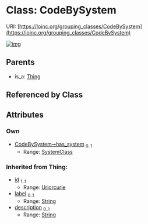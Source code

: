 
# Class: CodeBySystem




URI: [https://loinc.org/grouping_classes/CodeBySystem](https://loinc.org/grouping_classes/CodeBySystem)


[![img](https://yuml.me/diagram/nofunky;dir:TB/class/[Thing],[SystemClass],[SystemClass]<has_system%200..1-%20[CodeBySystem&#124;id(i):uriorcurie;label(i):string%20%3F;description(i):string%20%3F],[Thing]^-[CodeBySystem])](https://yuml.me/diagram/nofunky;dir:TB/class/[Thing],[SystemClass],[SystemClass]<has_system%200..1-%20[CodeBySystem&#124;id(i):uriorcurie;label(i):string%20%3F;description(i):string%20%3F],[Thing]^-[CodeBySystem])

## Parents

 *  is_a: [Thing](Thing.md)

## Referenced by Class


## Attributes


### Own

 * [CodeBySystem➞has_system](CodeBySystem_has_system.md)  <sub>0..1</sub>
     * Range: [SystemClass](SystemClass.md)

### Inherited from Thing:

 * [id](id.md)  <sub>1..1</sub>
     * Range: [Uriorcurie](types/Uriorcurie.md)
 * [label](label.md)  <sub>0..1</sub>
     * Range: [String](types/String.md)
 * [description](description.md)  <sub>0..1</sub>
     * Range: [String](types/String.md)
